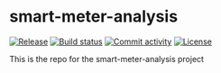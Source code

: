 # smart-meter-analysis

[![Release](https://img.shields.io/github/v/release/switchbox-data/smart-meter-analysis)](https://img.shields.io/github/v/release/switchbox-data/smart-meter-analysis)
[![Build status](https://img.shields.io/github/actions/workflow/status/switchbox-data/smart-meter-analysis/main.yml?branch=main)](https://github.com/switchbox-data/smart-meter-analysis/actions/workflows/main.yml?query=branch%3Amain)
[![Commit activity](https://img.shields.io/github/commit-activity/m/switchbox-data/smart-meter-analysis)](https://img.shields.io/github/commit-activity/m/switchbox-data/smart-meter-analysis)
[![License](https://img.shields.io/github/license/switchbox-data/smart-meter-analysis)](https://img.shields.io/github/license/switchbox-data/smart-meter-analysis)

This is the repo for the smart-meter-analysis project
